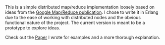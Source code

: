 This is a simple distributed map/reduce implementation loosely based on ideas from the [Google Map/Reduce publication](http://labs.google.com/papers/mapreduce.html). I chose to write it in Erlang due to the ease of working with distributed nodes and the obvious functional nature of the project. The current version is meant to be a prototype to explore ideas.

Check out the [Paper](http://code.google.com/p/erldmr/wiki/Paper) I wrote for examples and a more thorough explanation.